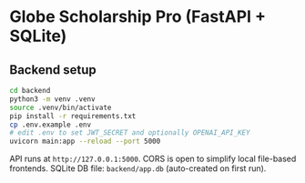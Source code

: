 # Globe Scholarship Pro (FastAPI + SQLite)

## Backend setup
```bash
cd backend
python3 -m venv .venv
source .venv/bin/activate
pip install -r requirements.txt
cp .env.example .env
# edit .env to set JWT_SECRET and optionally OPENAI_API_KEY
uvicorn main:app --reload --port 5000
```
API runs at `http://127.0.0.1:5000`.
CORS is open to simplify local file-based frontends.
SQLite DB file: `backend/app.db` (auto-created on first run).
